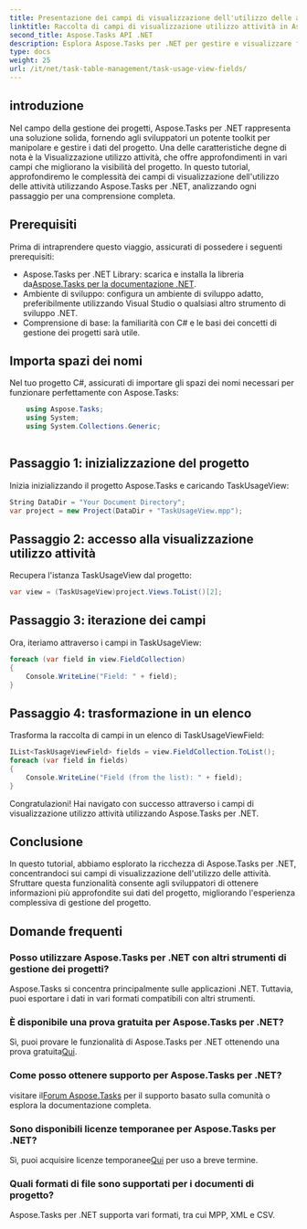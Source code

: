 ```yaml
---
title: Presentazione dei campi di visualizzazione dell'utilizzo delle attività in Aspose.Tasks
linktitle: Raccolta di campi di visualizzazione utilizzo attività in Aspose.Tasks
second_title: Aspose.Tasks API .NET
description: Esplora Aspose.Tasks per .NET per gestire e visualizzare facilmente i dati del progetto. Immergiti nei campi di visualizzazione dell'utilizzo delle attività per ottenere informazioni dettagliate sul progetto.
type: docs
weight: 25
url: /it/net/task-table-management/task-usage-view-fields/
---
```

## introduzione
Nel campo della gestione dei progetti, Aspose.Tasks per .NET rappresenta una soluzione solida, fornendo agli sviluppatori un potente toolkit per manipolare e gestire i dati del progetto. Una delle caratteristiche degne di nota è la Visualizzazione utilizzo attività, che offre approfondimenti in vari campi che migliorano la visibilità del progetto. In questo tutorial, approfondiremo le complessità dei campi di visualizzazione dell'utilizzo delle attività utilizzando Aspose.Tasks per .NET, analizzando ogni passaggio per una comprensione completa.
## Prerequisiti
Prima di intraprendere questo viaggio, assicurati di possedere i seguenti prerequisiti:
-  Aspose.Tasks per .NET Library: scarica e installa la libreria da[Aspose.Tasks per la documentazione .NET](https://reference.aspose.com/tasks/net/).
- Ambiente di sviluppo: configura un ambiente di sviluppo adatto, preferibilmente utilizzando Visual Studio o qualsiasi altro strumento di sviluppo .NET.
- Comprensione di base: la familiarità con C# e le basi dei concetti di gestione dei progetti sarà utile.
## Importa spazi dei nomi
Nel tuo progetto C#, assicurati di importare gli spazi dei nomi necessari per funzionare perfettamente con Aspose.Tasks:
```csharp
    using Aspose.Tasks;
    using System;
    using System.Collections.Generic;
    
```
## Passaggio 1: inizializzazione del progetto
Inizia inizializzando il progetto Aspose.Tasks e caricando TaskUsageView:
```csharp
String DataDir = "Your Document Directory";
var project = new Project(DataDir + "TaskUsageView.mpp");
```
## Passaggio 2: accesso alla visualizzazione utilizzo attività
Recupera l'istanza TaskUsageView dal progetto:
```csharp
var view = (TaskUsageView)project.Views.ToList()[2];
```
## Passaggio 3: iterazione dei campi
Ora, iteriamo attraverso i campi in TaskUsageView:
```csharp
foreach (var field in view.FieldCollection)
{
    Console.WriteLine("Field: " + field);
}
```
## Passaggio 4: trasformazione in un elenco
Trasforma la raccolta di campi in un elenco di TaskUsageViewField:
```csharp
IList<TaskUsageViewField> fields = view.FieldCollection.ToList();
foreach (var field in fields)
{
    Console.WriteLine("Field (from the list): " + field);
}
```
Congratulazioni! Hai navigato con successo attraverso i campi di visualizzazione utilizzo attività utilizzando Aspose.Tasks per .NET.
## Conclusione
In questo tutorial, abbiamo esplorato la ricchezza di Aspose.Tasks per .NET, concentrandoci sui campi di visualizzazione dell'utilizzo delle attività. Sfruttare questa funzionalità consente agli sviluppatori di ottenere informazioni più approfondite sui dati del progetto, migliorando l'esperienza complessiva di gestione del progetto.
## Domande frequenti
### Posso utilizzare Aspose.Tasks per .NET con altri strumenti di gestione dei progetti?
Aspose.Tasks si concentra principalmente sulle applicazioni .NET. Tuttavia, puoi esportare i dati in vari formati compatibili con altri strumenti.
### È disponibile una prova gratuita per Aspose.Tasks per .NET?
Sì, puoi provare le funzionalità di Aspose.Tasks per .NET ottenendo una prova gratuita[Qui](https://releases.aspose.com/).
### Come posso ottenere supporto per Aspose.Tasks per .NET?
 visitare il[Forum Aspose.Tasks](https://forum.aspose.com/c/tasks/15) per il supporto basato sulla comunità o esplora la documentazione completa.
### Sono disponibili licenze temporanee per Aspose.Tasks per .NET?
 Sì, puoi acquisire licenze temporanee[Qui](https://purchase.aspose.com/temporary-license/) per uso a breve termine.
### Quali formati di file sono supportati per i documenti di progetto?
Aspose.Tasks per .NET supporta vari formati, tra cui MPP, XML e CSV.